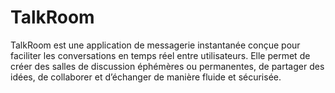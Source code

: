 # TalkRoom
TalkRoom est une application de messagerie instantanée conçue pour faciliter les conversations en temps réel entre utilisateurs. Elle permet de créer des salles de discussion éphémères ou permanentes, de partager des idées, de collaborer et d’échanger de manière fluide et sécurisée.
